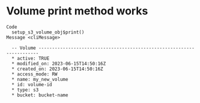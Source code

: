 # Volume print method works

    Code
      setup_s3_volume_obj$print()
    Message <cliMessage>
      
      -- Volume ----------------------------------------------------------------------
      * active: TRUE
      * modified_on: 2023-06-15T14:50:16Z
      * created_on: 2023-06-15T14:50:16Z
      * access_mode: RW
      * name: my_new_volume
      * id: volume-id
      * type: s3
      * bucket: bucket-name
